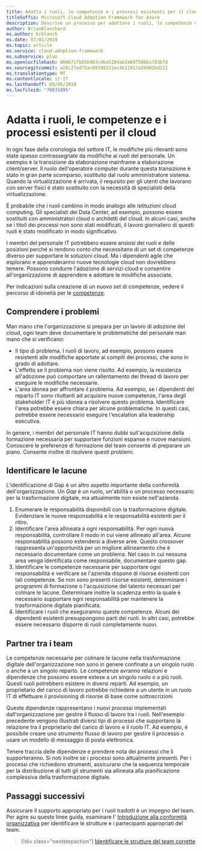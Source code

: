 ```yaml
---
title: Adatta i ruoli, le competenze e i processi esistenti per il cloud
titleSuffix: Microsoft Cloud Adoption Framework for Azure
description: Descrive un processo per adattare i ruoli, le competenze e i processi esistenti per il cloud.
author: BrianBlanchard
ms.author: brblanch
ms.date: 07/01/2019
ms.topic: article
ms.service: cloud-adoption-framework
ms.subservice: plan
ms.openlocfilehash: 060672fb65b983c4ba520dab24097508ba78367d
ms.sourcegitcommit: a26c27ed72ac89198231ec4b11917a20d03bd222
ms.translationtype: MT
ms.contentlocale: it-IT
ms.lasthandoff: 09/06/2019
ms.locfileid: "70833895"
---
```

# <a name="adapt-existing-roles-skills-and-processes-for-the-cloud"></a>Adatta i ruoli, le competenze e i processi esistenti per il cloud

In ogni fase della cronologia del settore IT, le modifiche più rilevanti sono state spesso contrassegnate da modifiche ai ruoli del personale. Un esempio è la transizione da elaborazione mainframe a elaborazione client/server. Il ruolo dell'operatore computer durante questa transizione è stato in gran parte scomparso, sostituito dal ruolo amministratore sistema. Quando la virtualizzazione è arrivata, il requisito per gli utenti che lavorano con server fisici è stato sostituito con la necessità di specialisti della virtualizzazione.

È probabile che i ruoli cambino in modo analogo alle istituzioni cloud computing. Gli specialisti dei Data Center, ad esempio, possono essere sostituiti con amministratori cloud o architetti del cloud. In alcuni casi, anche se i titoli dei processi non sono stati modificati, il lavoro giornaliero di questi ruoli è stato modificato in modo significativo.

I membri del personale IT potrebbero essere ansiosi dei ruoli e delle posizioni perché si rendono conto che necessitano di un set di competenze diverso per supportare le soluzioni cloud. Ma i dipendenti agile che esplorano e apprenderanno nuove tecnologie cloud non dovrebbero temere. Possono condurre l'adozione di servizi cloud e consentire all'organizzazione di apprendere e adottare le modifiche associate.

Per indicazioni sulla creazione di un nuovo set di competenze, vedere il percorso di idoneità per le [competenze](./suggested-skills.md).

## <a name="capturing-concerns"></a>Comprendere i problemi

Man mano che l'organizzazione si prepara per un lavoro di adozione del cloud, ogni team deve documentare le problematiche del personale man mano che si verificano:

- Il tipo di problema. I ruoli di lavoro, ad esempio, possono essere resistenti alle modifiche apportate ai compiti dei processi, che sono in grado di adottare.
- L'effetto se il problema non viene risolto. Ad esempio, la resistenza all'adozione può comportare un rallentamento dei thread di lavoro per eseguire le modifiche necessarie.
- L'area idonea per affrontare il problema. Ad esempio, se i dipendenti del reparto IT sono riluttanti ad acquisire nuove competenze, l'area degli stakeholder IT è più idonea a risolvere questo problema. Identificare l'area potrebbe essere chiara per alcune problematiche. In questi casi, potrebbe essere necessario eseguire l'escalation alla leadership esecutiva.

In genere, i membri del personale IT hanno dubbi sull'acquisizione della formazione necessaria per supportare funzioni espanse e nuove mansioni. Conoscere le preferenze di formazione del team consente di preparare un piano. Consente inoltre di risolvere questi problemi.

## <a name="identify-gaps"></a>Identificare le lacune

L'identificazione di Gap è un altro aspetto importante della conformità dell'organizzazione. Un _Gap_ è un ruolo, un'abilità o un processo necessario per la trasformazione digitale, ma attualmente non esiste nell'azienda.

1. Enumerare le responsabilità disponibili con la trasformazione digitale. Evidenziare le nuove responsabilità e le responsabilità esistenti per il ritiro.
1. Identificare l'area allineata a ogni responsabilità. Per ogni nuova responsabilità, controllare il modo in cui viene allineato all'area. Alcune responsabilità possono estendersi a diverse aree. Questo crossover rappresenta un'opportunità per un migliore allineamento che è necessario documentare come un problema. Nel caso in cui nessuna area venga identificata come responsabile, documentare questo gap.
1. Identificare le competenze necessarie per supportare ogni responsabilità e verificare se l'azienda dispone di risorse esistenti con tali competenze. Se non sono presenti risorse esistenti, determinare i programmi di formazione o l'acquisizione del talento necessari per colmare le lacune. Determinare inoltre la scadenza entro la quale è necessario supportare ogni responsabilità per mantenere la trasformazione digitale pianificata.
1. Identificare i ruoli che eseguiranno queste competenze. Alcuni dei dipendenti esistenti presuppongono parti dei ruoli. In altri casi, potrebbe essere necessario disporre di ruoli completamente nuovi.

## <a name="partner-across-teams"></a>Partner tra i team

Le competenze necessarie per colmare le lacune nella trasformazione digitale dell'organizzazione non sono in genere confinate a un singolo ruolo o anche a un singolo reparto. Le competenze avranno relazioni e dipendenze che possono essere estese a un singolo ruolo o a più ruoli. Questi ruoli potrebbero esistere in diversi reparti. Ad esempio, un proprietario del carico di lavoro potrebbe richiedere a un utente in un ruolo IT di effettuare il provisioning di risorse di base come sottoscrizioni

Queste dipendenze rappresentano i nuovi processi implementati dall'organizzazione per gestire il flusso di lavoro tra i ruoli. Nell'esempio precedente vengono illustrati diversi tipi di processi che supportano la relazione tra il proprietario del carico di lavoro e il ruolo IT. Ad esempio, è possibile creare uno strumento flusso di lavoro per gestire il processo o usare un modello di messaggio di posta elettronica.

Tenere traccia delle dipendenze e prendere nota dei processi che li supporteranno. Si noti inoltre se i processi sono attualmente presenti. Per i processi che richiedono strumenti, assicurarsi che la sequenza temporale per la distribuzione di tutti gli strumenti sia allineata alla pianificazione complessiva della trasformazione digitale.

## <a name="next-steps"></a>Passaggi successivi

Assicurare il supporto appropriato per i ruoli tradotti è un impegno del team. Per agire su queste linee guida, esaminare l' [Introduzione alla conformità organizzativa](../organization/index.md) per identificare le strutture e i partecipanti appropriati del team.

> [!div class="nextstepaction"]
> [Identificare le strutture del team corrette](./index.md)
